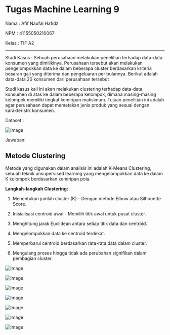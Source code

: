 # Tugas Machine Learning 9

Nama		: Afif Naufal Hafidz

NPM		: 41155050210067

Kelas		: TIF A2

---
Studi Kasus :
Sebuah perusahaan melakukan penelitian terhadap data-data konsumen yang dimilikinya. Perusahaan tersebut akan melakukan pengelompokkan data ke dalam beberapa cluster berdasarkan kriteria besaran gaji yang diterima dan pengeluaran per bulannya. Berikut adalah data-data 20 konsumen dari perusahaan tersebut

Studi kasus kali ini akan melakukan clustering terhadap data-data konsumen di atas ke dalam beberapa kelompok, dimana masing-masing kelompok memiliki tingkat kemiripan maksimum. Tujuan penelitian ini adalah agar perusahaan dapat memetakan jenis produk yang sesuai dengan karakteristik konsumen.

Dataset :

![Image](https://github.com/user-attachments/assets/3d4a5ebf-57a1-4802-aac9-7b7a85a21605)

Jawaban:
## Metode Clustering

Metode yang digunakan dalam analisis ini adalah K-Means Clustering, sebuah teknik unsupervised learning yang mengelompokkan data ke dalam K kelompok berdasarkan kemiripan pola.

**Langkah-langkah Clustering:**
1. Menentukan jumlah cluster (K) - Dengan metode Elbow atau Silhouette Score.

2. Inisialisasi centroid awal - Memilih titik awal untuk pusat cluster.

3. Menghitung jarak Euclidean antara setiap titik data dan centroid.

4. Mengelompokkan data ke centroid terdekat.

5. Memperbarui centroid berdasarkan rata-rata data dalam cluster.

6. Mengulang proses hingga tidak ada perubahan signifikan dalam pembagian cluster.

![Image](https://github.com/user-attachments/assets/36b67b08-6715-4319-87ab-bce79f4257ae)

![Image](https://github.com/user-attachments/assets/23b7982e-84a3-4be7-98e9-7c021eb8f5c4)

![Image](https://github.com/user-attachments/assets/4185d8e1-71d8-4f43-832b-b5da6015b9f0)

![Image](https://github.com/user-attachments/assets/70ba1325-036a-4c95-9512-273cef586059)

![Image](https://github.com/user-attachments/assets/d6b5eaa3-bc8a-426a-826b-9b9de5b4c68e)

![Image](https://github.com/user-attachments/assets/391fa34f-fc6e-439c-8049-1ecd1fc7c885)

![Image](https://github.com/user-attachments/assets/58aac569-883f-40ce-996b-b5569c08e719)

